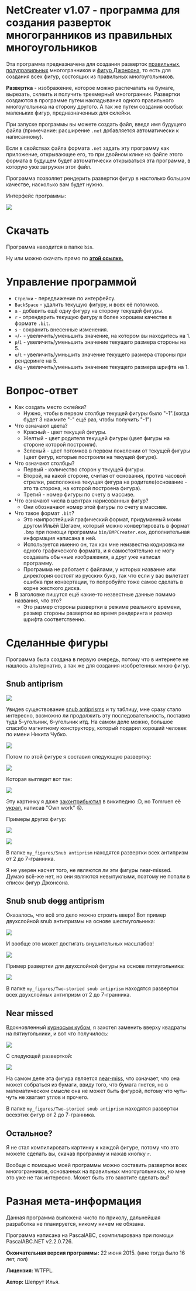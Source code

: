 # NetCreater v1.07 - программа для создания разверток многогранников из правильных многоугольников

Эта программа предназначена для создания разверток [правильных](https://ru.wikipedia.org/wiki/%D0%9F%D1%80%D0%B0%D0%B2%D0%B8%D0%BB%D1%8C%D0%BD%D1%8B%D0%B9_%D0%BC%D0%BD%D0%BE%D0%B3%D0%BE%D0%B3%D1%80%D0%B0%D0%BD%D0%BD%D0%B8%D0%BA), [полуправильных](https://ru.wikipedia.org/wiki/%D0%9F%D0%BE%D0%BB%D1%83%D0%BF%D1%80%D0%B0%D0%B2%D0%B8%D0%BB%D1%8C%D0%BD%D1%8B%D0%B9_%D0%BC%D0%BD%D0%BE%D0%B3%D0%BE%D0%B3%D1%80%D0%B0%D0%BD%D0%BD%D0%B8%D0%BA) многогранников и [фигур Джонсона](https://en.wikipedia.org/wiki/Johnson_solid), то есть для создания всех фигур, состоящих из правильных многоугольников.

**Развертка** - изображение, которое можно распечатать на бумаге, вырезать, склеить и получить трехмерный многогранник. Развертки создаются в программе путем накладывания одного правильного многоугольника на сторону другого. А так же путем создания особых маленьких фигур, предназначенных для склейки.

При запуске программы вы можете создать файл, введя имя будущего файла
(примечание: расширение `.net` добавляется автоматически к написанному).

Если в свойствах файла формата `.net` задать эту программу как приложение, открывающее его, то при двойном клике на файле этого формата в будущем будет автоматически открываться эта программа, в которую уже загружен этот файл.

Программа позволяет рендерить развертки фигур в настолько большом качестве, насколько вам будет нужно.

Интерфейс программы:

![](img/interface.png)

# Скачать

Программа находится в папке `bin`.

Ну или можно скачать прямо по [**этой ссылке.**](https://github.com/optozorax/net-creater/raw/master/bin/NetCreater.exe)

# Управление программой

* `Стрелки` - передвижение по интерфейсу.
* `BackSpace` - удалить текущую фигуру, и всех её потомков.
* `a` - добавить ещё одну фигуру на сторону текущей фигуры.
* `r` - отрендерить текущую фигуру в более хорошем качестве в формате `.bit`.
* `s` - сохранить внесенные изменения.
* `+`/`-` - увеличить/уменьшить значение, на котором вы находитесь на 1.
* `p`/`i` - увеличить/уменьшить значение текущего размера стороны на 5.
* `e`/`t` - увеличить/умньшить значение текущего размера стороны при рендеринге на 5.
* `d`/`g` - увеличить/уменьшить значение текущего размера шрифта на 1.

# Вопрос-ответ

* Как создать место склейки? 
	* Нужно, чтобы в первом столбце текущей фигуры было "-1".(когда будет 3 нажмите "-" ещё раз, чтобы получить "-1")
* Что означают цвета?
	* Красный - цвет текущей фигуры.
	* Желтый - цвет родителя текущей фигуры (цвет фигуры на стороне которой построили).
	* Зеленый - цвет потомков в первом поколении от текущей фигуры (цвет фигур, которые построили на текущей фигуре).
* Что означают столбцы?
	* Первый - количество сторон у текущей фигуры.
	* Второй, на какой стороне, считая от основания, против часовой стрелки, расположена текущая фигура на родителе(основание - это та сторона, на которой построена фигура).
	* Третий - номер фигуры по счету в массиве.
* Что означают числа в центрах нарисованных фигур?
	* Они обозначают номер этой фигуры по счету в массиве.
* Что такое формат `.bit`? 
	* Это наипростейший графический формат, придуманный моим другом Ильёй Шегаем, который можно конвертировать в формат `.bmp` при помощи программы `bin/BMPCreater.exe`, дополнительная информация написана в ней.
	* Используется именно он, так как мне неизвестна кодировка ни одного графического формата, и я самостоятельно не могу создавать обычные изображения, а друг уже написал программу.
	* Программа не работает с файлами, у которых название или директория состоят из русских букв, так что если у вас вылетает ошибка при конвертации, то попробуйте тоже самое сделать в корне жесткого диска.
* В заголовке пишутся ещё какие-то незвестные данные помимо названия, что это?
	* Это размер стороны развертки в режиме реального времени, размер стороны развертки во время рендеринга и размер шрифта соответственно.

# Сделанные фигуры

Программа была создана в первую очередь, потому что в интернете не нашлось альтернатив, а так же для создания изобретенных мною фигур.

## Snub antiprism

![](img/Sqare_Snub_antiprism.png)

Увидев существование [snub antiprisms](https://en.wikipedia.org/wiki/Johnson_solid#Snub_antiprisms) и ту таблицу, мне сразу стало интересно, возможно ли продолжить эту последовательность, поставив туда 5-угольник, 6-угольник итд. На самом деле можно, большое спасибо магнитному конструктору, который подарил хороший человек по имени Никита Чубко.

![](img/photo_5.jpg)

Потом по этой фигуре я составил следующую развертку:

![](img/Snub_5_pentagonal_antiprism.Net.png)

Которая выглядит вот так:

![](img/pentagonal_snub_antiprism.png)

Эту картинку я даже [законтрибьютил](https://commons.wikimedia.org/wiki/File:Snub_Pentagonal_antiprism.png) в википедию :D, но Tomruen её [украл](https://commons.wikimedia.org/wiki/File:Snub_pentagonal_antiprism.png), написав "Own work" 😡.

Примеры других фигур:

![](img/hexagonal_snub_antiprism.png)

![](img/septagonal_snub_antiprism.png)

В папке `my_figures/Snub antiprism` находятся развертки всех антипризм от 2 до 7-гранника.

Я не уверен насчет того, не являются ли эти фигуры near-missed. Думаю всё-же нет, но они являются невыпуклыми, поэтому не попали в список фигур Джонсона.

## Snub snub ~~dogg~~ antiprism

Оказалось, что всё это дело можно строить вверх! Вот пример двухслойной snub антипризмы на основе шестиугольника:

![](img/photo_6_2.jpg)

И вообще это может достигать внушительных масштабов!

![](img/photo_6_big.jpg)

Пример развертки для двухслойной фигуры на основе пятиугольника:

![](img/Two-storied_snub_5_pentagonal_antiprism.net.png)

В папке `my_figures/Two-storied snub antiprism` находятся развертки всех двухслойных антипризм от 2 до 7-гранника.

## Near missed

Вдохновленный [курносым кубом](https://ru.wikipedia.org/wiki/%D0%9A%D1%83%D1%80%D0%BD%D0%BE%D1%81%D1%8B%D0%B9_%D0%BA%D1%83%D0%B1), я захотел заменить вверху квадраты на пятиугольники, и вот что получилось:

![](img/j93_near-missed.png)

С следующей разверткой:

![](img/Advanced_snub_5_pentagonal_antiprism.Net.png)

На самом деле эта фигура является [near-miss](https://en.wikipedia.org/wiki/Near-miss_Johnson_solid), что означает, что она может собраться из бумаги, ввиду того, что бумага гнется, но в математическом смысле она не может быть фигурой, потому что чуть-чуть не хватает углов и прочего.

В папке `my_figures/Two-storied snub antiprism` находятся развертки всехэтих фигур от 2 до 7-гранника.

## Остальное? 

Я не стал компилировать картинку к каждой фигуре, потому что это можете сделать вы, скачав программу и нажав кнопку `r`.

Вообще с помощью моей программы можно составить развертки всех многогранников, основанных на правильных многоугольниках, но мне это уже не так интересно. Может быть это захотите сделать вы?

# Разная мета-информация

Данная программа выложена чисто по приколу, дальнейшая разработка не планируется, никому ничем не обязана.

Программа написана на PascalABC, скомпилирована при помощи PascalABC.NET v2.2.0.726.

**Окончательная версия программы:** 22 июня 2015. (мне тогда было 16 лет, лол)

**Лицензия:** WTFPL.

**Автор:** Шепрут Илья.